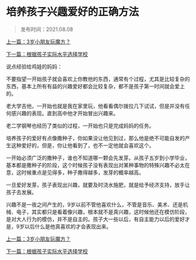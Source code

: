 # 培养孩子兴趣爱好的正确方法

> 发布时间：2021.08.08 

[上一篇：3岁小朋友玩魔方？](/education/article88)

[下一篇：根据孩子实际水平选择学校  ](/education/article90)



说点经验给鸡娃的妈妈： 

不要指望一开始孩子就会喜欢上你教他的东西，通常有个过程，尤其是比较复杂的东西，基本上所有有益的兴趣爱好都会比较复杂，都不是孩子第一时间就会爱上的。 

老大学吉他，一开始也就是我在家里玩，他看看偶尔拨拉几下试试，但是并没有任何感兴趣的表现。直到高中他才开始冒出兴趣来。 

老二学钢琴也经历了类似的过程，一开始也只是完成妈妈的任务。

培养孩子的爱好有点像撒种子，你如果没让他见到过，那么他是绝不可能自发的产生这种爱好的，但是，你让他看到了，也不一定他就会喜欢这个。

 一开始必须广泛的撒种子，谁也不知道哪一颗会先发芽。从孩子五岁到小学毕业，基本都是撒种子的阶段，这个时候孩子没有表现出对某种事物的特殊兴趣不必太在意，这时候重点是见得多，种子撒得越多，发芽的概率越高。 

一旦爱好发芽，孩子表现出兴趣，就要及时浇水施肥，就是给予经济支持，放手让孩子去发展。 

兴趣不是一夜之间产生的，9岁以前不管他喜欢什么，不管是音乐、美术、还是机械、电子，其实都只是看着像兴趣，根本就不是真兴趣，这时候他还在模仿阶段，是对大人行为的模仿，并不是自主的。孩子大一些以后，有自主能力以后的爱好才是，9岁以后什么是他真喜欢的才会表现出来。



[上一篇：3岁小朋友玩魔方？](/education/article88)

[下一篇：根据孩子实际水平选择学校  ](/education/article90)

